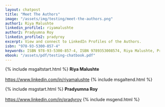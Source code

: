 ```yaml
---
layout: chatpost
title: "Meet The Authors"
image: "/assets/img/testing/meet-the-authors.png"
author1: Riya Malushte
linkedin_profile1: riyamalushte
author2: Pradyumna Roy
linkedin_profile2: pradyroy
excerpt: View and connect to LinkedIn Profiles of the Authors.
isbn: "978-93-5300-857-4"
keywords: ISBN 978-93-5300-857-4, ISBN 9789353008574, Riya Malushte, Pradyumna Roy, Prady Roy, Software Testing ebook, Software Testing Tutorial, Testing Chatbook, Software Testing Article, Basics of Software Testing, Software Testing Engineer in Pune, API Tester in Pune, Software Testing expert in Pune
ebook: "/assets/pdf/testing-chatbook.pdf"
---
```


{% include msgaltstart.html %} 
<b>Riya Malushte</b>
<br><br>
<a href="https://www.linkedin.com/in/riyamalushte" target="_blank">https://www.linkedin.com/in/riyamalushte</a>
{% include msgaltend.html %} 

{% include msgstart.html %} 
<b>Pradyumna Roy</b>
<br><br>
<a href="https://www.linkedin.com/in/pradyroy" target="_blank">https://www.linkedin.com/in/pradyroy</a>
{% include msgend.html %} 
